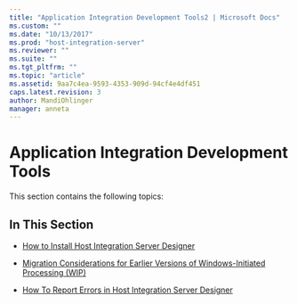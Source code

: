 ```yaml
---
title: "Application Integration Development Tools2 | Microsoft Docs"
ms.custom: ""
ms.date: "10/13/2017"
ms.prod: "host-integration-server"
ms.reviewer: ""
ms.suite: ""
ms.tgt_pltfrm: ""
ms.topic: "article"
ms.assetid: 9aa7c4ea-9593-4353-909d-94cf4e4df451
caps.latest.revision: 3
author: MandiOhlinger
manager: anneta
---
```

# Application Integration Development Tools
This section contains the following topics:  
  
## In This Section  
  
-   [How to Install Host Integration Server Designer](../core/how-to-install-host-integration-server-designer.md)  
  
-   [Migration Considerations for Earlier Versions of Windows-Initiated Processing (WIP)](../core/2a3a5d97-e269-4dc0-bca3-bf38a419f614.md)  
  
-   [How To Report Errors in Host Integration Server Designer](../core/how-to-report-errors-in-host-integration-server-designer.md)